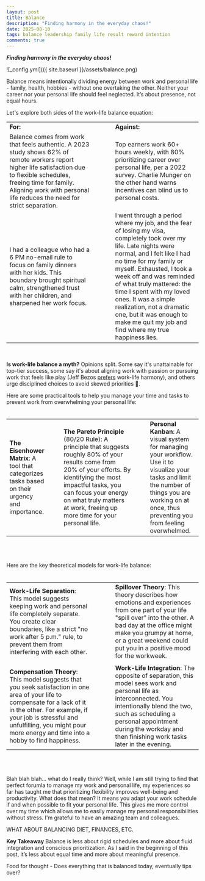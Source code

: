 ```yaml
---
layout: post
title: Balance
description: "Finding harmony in the everyday chaos!"
date: 2025-08-10
tags: balance leadership family life result reward intention
comments: true
---
```


***Finding harmony in the everyday chaos!***

![_config.yml]({{ site.baseurl }}/assets/balance.png)

Balance means intentionally dividing energy between work and personal life - family, health, hobbies - without one overtaking the other. Neither your career nor your personal life should feel neglected. It’s about presence, not equal hours. 

Let's explore both sides of the work-life balance equation: 
<table style="border: 0; background-color: none;">
  <tr>
    <td width="45%" style="font-weight: bold;">For:</td>
    <td width="10%"></td>
    <td width="45%" style="font-weight: bold;">Against:</td>
  </tr>
  <tr>
    <td width="45%">Balance comes from work that feels authentic. A 2023 study shows 62% of remote workers report higher life satisfaction due to flexible schedules, freeing time for family. Aligning work with personal life reduces the need for strict separation.</td>
    <td width="10%"></td>
    <td width="45%">Top earners work 60+ hours weekly, with 80% prioritizing career over personal life, per a 2022 survey. Charlie Munger on the other hand warns incentives can blind us to personal costs.</td>
  </tr>
  <tr>
    <td width="45%">I had a colleague who had a 6 PM no-email rule to focus on family dinners with her kids. This boundary brought spiritual calm, strengthened trust with her children, and sharpened her work focus.</td>
    <td width="10%"></td>
    <td width="45%">I went through a period where my job, and the fear of losing my visa, completely took over my life. Late nights were normal, and I felt like I had no time for my family or myself. Exhausted, I took a week off and was reminded of what truly mattered: the time I spent with my loved ones. It was a simple realization, not a dramatic one, but it was enough to make me quit my job and find where my true happiness lies.</td>
  </tr>
</table>
<br/>

**Is work-life balance a myth?** Opinions split. Some say it's unattainable for top-tier success, some say it's about aligning work with passion or pursuing work that feels like play (Jeff Bezos [prefers](https://www.youtube.com/watch?v=xfGbyW6fs5w) work-life harmony), and others urge disciplined choices to avoid skewed priorities 🤨.

Here are some practical tools to help you manage your time and tasks to prevent work from overwhelming your personal life: 
<table style="border: 0; background-color: none; padding: 20px 0 20px 0; vertical-align: top;">
  <tr>
    <td width="20%"><b>The Eisenhower Matrix</b>: A tool that categorizes tasks based on their urgency and importance.</td>
    <td width="7%"></td>
    <td width="39%"><b>The Pareto Principle</b> (80/20 Rule): A principle that suggests roughly 80% of your results come from 20% of your efforts. By identifying the most impactful tasks, you can focus your energy on what truly matters at work, freeing up more time for your personal life.</td>
    <td width="7%"></td>
    <td width="27%"><b>Personal Kanban</b>: A visual system for managing your workflow. Use it to visualize your tasks and limit the number of things you are working on at once, thus preventing you from feeling overwhelmed.</td>
  </tr>
</table>
<br/>

Here are the key theoretical models for work-life balance: 
<table style="border: 0; background-color: none; padding: 20px 0 20px 0; vertical-align: top;">
  <tr>
    <td width="45%"><b>Work-Life Separation</b>: This model suggests keeping work and personal life completely separate. You create clear boundaries, like a strict "no work after 5 p.m." rule, to prevent them from interfering with each other.</td>
    <td width="10%"></td>
    <td width="45%"><b>Spillover Theory</b>: This theory describes how emotions and experiences from one part of your life "spill over" into the other. A bad day at the office might make you grumpy at home, or a great weekend could put you in a positive mood for the workweek.</td>
  </tr>
  <tr><td colspan="3"></td></tr>
  <tr>
    <td width="45%"><b>Compensation Theory</b>: This model suggests that you seek satisfaction in one area of your life to compensate for a lack of it in the other. For example, if your job is stressful and unfulfilling, you might pour more energy and time into a hobby to find happiness.</td>
    <td width="10%"></td>
    <td width="45%"><b>Work-Life Integration</b>: The opposite of separation, this model sees work and personal life as interconnected. You intentionally blend the two, such as scheduling a personal appointment during the workday and then finishing work tasks later in the evening.</td>
  </tr>
</table>
<br/>

Blah blah blah... what do I really think? Well, while I am still trying to find that perfect forumla to manage my work and personal life, my experiences so far has taught me that prioritizing flexibility improves well-being and productivity. What does that mean? It means you adapt your work schedule if and when possible to fit your personal life. This gives me more control over my time which allows me to easily manage my personal responsibilities without stress. I'm grateful to have an amazing team and colleagues.

WHAT ABOUT BALANCING DIET, FINANCES, ETC.

**Key Takeaway**
Balance is less about rigid schedules and more about fluid integration and conscious prioritization. As I said in the beginning of this post, it’s less about equal time and more about meaningful presence.

Food for thought - Does everything that is balanced today, eventually tips over?
